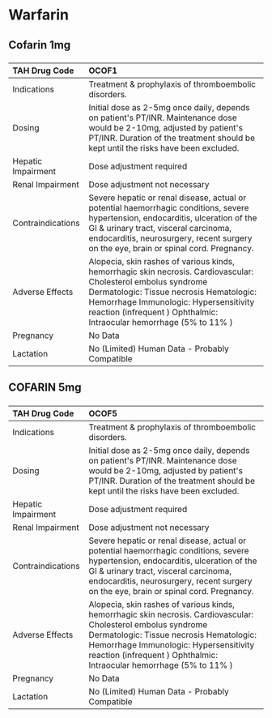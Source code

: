 # Warfarin

## Cofarin 1mg

##### 

| TAH Drug Code      | OCOF1                                                                                                                                                                                                                                                                      |
|:-------------------|:---------------------------------------------------------------------------------------------------------------------------------------------------------------------------------------------------------------------------------------------------------------------------|
| Indications        | Treatment & prophylaxis of thromboembolic disorders.                                                                                                                                                                                                                       |
| Dosing             | Initial dose as 2-5mg once daily, depends on patient's PT/INR. Maintenance dose would be 2-10mg, adjusted by patient's PT/INR. Duration of the treatment should be kept until the risks have been excluded.                                                                |
| Hepatic Impairment | Dose adjustment required                                                                                                                                                                                                                                                   |
| Renal Impairment   | Dose adjustment not necessary                                                                                                                                                                                                                                              |
| Contraindications  | Severe hepatic or renal disease, actual or potential haemorrhagic conditions, severe hypertension, endocarditis, ulceration of the GI & urinary tract, visceral carcinoma, endocarditis, neurosurgery, recent surgery on the eye, brain or spinal cord. Pregnancy.         |
| Adverse Effects    | Alopecia, skin rashes of various kinds, hemorrhagic skin necrosis. Cardiovascular: Cholesterol embolus syndrome Dermatologic: Tissue necrosis Hematologic: Hemorrhage Immunologic: Hypersensitivity reaction (infrequent ) Ophthalmic: Intraocular hemorrhage (5% to 11% ) |
| Pregnancy          | No Data                                                                                                                                                                                                                                                                    |
| Lactation          | No (Limited) Human Data - Probably Compatible                                                                                                                                                                                                                              |

## COFARIN 5mg

##### 

| TAH Drug Code      | OCOF5                                                                                                                                                                                                                                                                      |
|:-------------------|:---------------------------------------------------------------------------------------------------------------------------------------------------------------------------------------------------------------------------------------------------------------------------|
| Indications        | Treatment & prophylaxis of thromboembolic disorders.                                                                                                                                                                                                                       |
| Dosing             | Initial dose as 2-5mg once daily, depends on patient's PT/INR. Maintenance dose would be 2-10mg, adjusted by patient's PT/INR. Duration of the treatment should be kept until the risks have been excluded.                                                                |
| Hepatic Impairment | Dose adjustment required                                                                                                                                                                                                                                                   |
| Renal Impairment   | Dose adjustment not necessary                                                                                                                                                                                                                                              |
| Contraindications  | Severe hepatic or renal disease, actual or potential haemorrhagic conditions, severe hypertension, endocarditis, ulceration of the GI & urinary tract, visceral carcinoma, endocarditis, neurosurgery, recent surgery on the eye, brain or spinal cord. Pregnancy.         |
| Adverse Effects    | Alopecia, skin rashes of various kinds, hemorrhagic skin necrosis. Cardiovascular: Cholesterol embolus syndrome Dermatologic: Tissue necrosis Hematologic: Hemorrhage Immunologic: Hypersensitivity reaction (infrequent ) Ophthalmic: Intraocular hemorrhage (5% to 11% ) |
| Pregnancy          | No Data                                                                                                                                                                                                                                                                    |
| Lactation          | No (Limited) Human Data - Probably Compatible                                                                                                                                                                                                                              |

